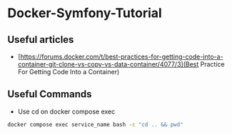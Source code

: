 # Docker-Symfony-Tutorial

## Useful articles
- [https://forums.docker.com/t/best-practices-for-getting-code-into-a-container-git-clone-vs-copy-vs-data-container/4077/3](Best Practice For Getting Code Into a Container)

## Useful Commands
- Use cd on docker compose exec
```bash
docker compose exec service_name bash -c "cd .. && pwd"
```